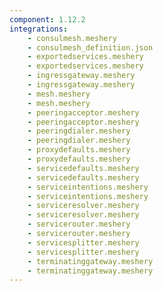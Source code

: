 ```yaml
---
component: 1.12.2
integrations:
    - consulmesh.meshery
    - consulmesh_definition.json
    - exportedservices.meshery
    - exportedservices.meshery
    - ingressgateway.meshery
    - ingressgateway.meshery
    - mesh.meshery
    - mesh.meshery
    - peeringacceptor.meshery
    - peeringacceptor.meshery
    - peeringdialer.meshery
    - peeringdialer.meshery
    - proxydefaults.meshery
    - proxydefaults.meshery
    - servicedefaults.meshery
    - servicedefaults.meshery
    - serviceintentions.meshery
    - serviceintentions.meshery
    - serviceresolver.meshery
    - serviceresolver.meshery
    - servicerouter.meshery
    - servicerouter.meshery
    - servicesplitter.meshery
    - servicesplitter.meshery
    - terminatinggateway.meshery
    - terminatinggateway.meshery
---
```


